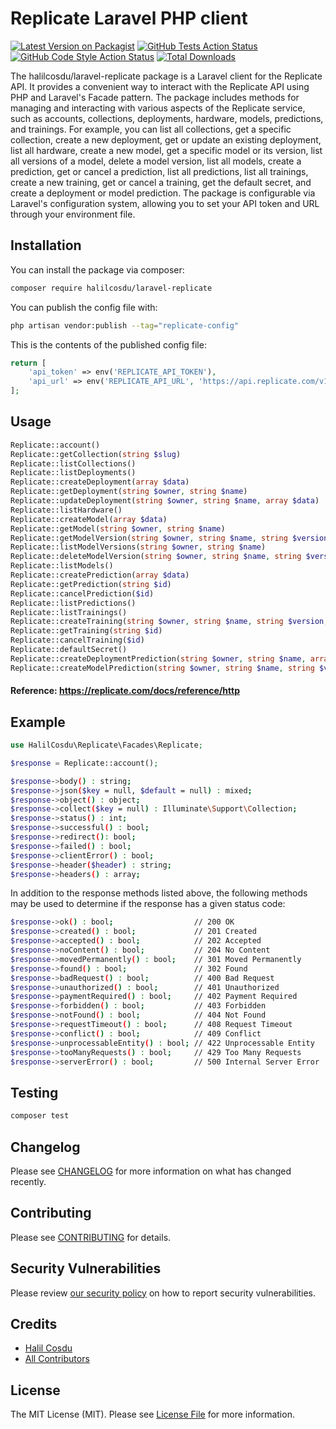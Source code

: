 # Replicate Laravel PHP client

[![Latest Version on Packagist](https://img.shields.io/packagist/v/halilcosdu/laravel-replicate.svg?style=flat-square)](https://packagist.org/packages/halilcosdu/laravel-replicate)
[![GitHub Tests Action Status](https://img.shields.io/github/actions/workflow/status/halilcosdu/laravel-replicate/run-tests.yml?branch=main&label=tests&style=flat-square)](https://github.com/halilcosdu/laravel-replicate/actions?query=workflow%3Arun-tests+branch%3Amain)
[![GitHub Code Style Action Status](https://img.shields.io/github/actions/workflow/status/halilcosdu/laravel-replicate/fix-php-code-style-issues.yml?branch=main&label=code%20style&style=flat-square)](https://github.com/halilcosdu/laravel-replicate/actions?query=workflow%3A"Fix+PHP+code+style+issues"+branch%3Amain)
[![Total Downloads](https://img.shields.io/packagist/dt/halilcosdu/laravel-replicate.svg?style=flat-square)](https://packagist.org/packages/halilcosdu/laravel-replicate)

The halilcosdu/laravel-replicate package is a Laravel client for the Replicate API. It provides a convenient way to interact with the Replicate API using PHP and Laravel's Facade pattern.  The package includes methods for managing and interacting with various aspects of the Replicate service, such as accounts, collections, deployments, hardware, models, predictions, and trainings.  For example, you can list all collections, get a specific collection, create a new deployment, get or update an existing deployment, list all hardware, create a new model, get a specific model or its version, list all versions of a model, delete a model version, list all models, create a prediction, get or cancel a prediction, list all predictions, list all trainings, create a new training, get or cancel a training, get the default secret, and create a deployment or model prediction.  The package is configurable via Laravel's configuration system, allowing you to set your API token and URL through your environment file.
## Installation

You can install the package via composer:

```bash
composer require halilcosdu/laravel-replicate
```

You can publish the config file with:

```bash
php artisan vendor:publish --tag="replicate-config"
```

This is the contents of the published config file:

```php
return [
    'api_token' => env('REPLICATE_API_TOKEN'),
    'api_url' => env('REPLICATE_API_URL', 'https://api.replicate.com/v1'),
];
```

## Usage
```php
Replicate::account()
Replicate::getCollection(string $slug)
Replicate::listCollections()
Replicate::listDeployments()
Replicate::createDeployment(array $data)
Replicate::getDeployment(string $owner, string $name)
Replicate::updateDeployment(string $owner, string $name, array $data)
Replicate::listHardware()
Replicate::createModel(array $data)
Replicate::getModel(string $owner, string $name)
Replicate::getModelVersion(string $owner, string $name, string $version)
Replicate::listModelVersions(string $owner, string $name)
Replicate::deleteModelVersion(string $owner, string $name, string $version)
Replicate::listModels()
Replicate::createPrediction(array $data)
Replicate::getPrediction(string $id)
Replicate::cancelPrediction($id)
Replicate::listPredictions()
Replicate::listTrainings()
Replicate::createTraining(string $owner, string $name, string $version, array $data)
Replicate::getTraining(string $id)
Replicate::cancelTraining($id)
Replicate::defaultSecret()
Replicate::createDeploymentPrediction(string $owner, string $name, array $data)
Replicate::createModelPrediction(string $owner, string $name, string $version, array $data)
```
#### Reference: https://replicate.com/docs/reference/http

## Example

```php
use HalilCosdu\Replicate\Facades\Replicate;

$response = Replicate::account();
```

```bash
$response->body() : string;
$response->json($key = null, $default = null) : mixed;
$response->object() : object;
$response->collect($key = null) : Illuminate\Support\Collection;
$response->status() : int;
$response->successful() : bool;
$response->redirect(): bool;
$response->failed() : bool;
$response->clientError() : bool;
$response->header($header) : string;
$response->headers() : array;
```
In addition to the response methods listed above, the following methods may be used to determine if the response has a given status code:
```bash
$response->ok() : bool;                  // 200 OK
$response->created() : bool;             // 201 Created
$response->accepted() : bool;            // 202 Accepted
$response->noContent() : bool;           // 204 No Content
$response->movedPermanently() : bool;    // 301 Moved Permanently
$response->found() : bool;               // 302 Found
$response->badRequest() : bool;          // 400 Bad Request
$response->unauthorized() : bool;        // 401 Unauthorized
$response->paymentRequired() : bool;     // 402 Payment Required
$response->forbidden() : bool;           // 403 Forbidden
$response->notFound() : bool;            // 404 Not Found
$response->requestTimeout() : bool;      // 408 Request Timeout
$response->conflict() : bool;            // 409 Conflict
$response->unprocessableEntity() : bool; // 422 Unprocessable Entity
$response->tooManyRequests() : bool;     // 429 Too Many Requests
$response->serverError() : bool;         // 500 Internal Server Error

```

## Testing

```bash
composer test
```

## Changelog

Please see [CHANGELOG](CHANGELOG.md) for more information on what has changed recently.

## Contributing

Please see [CONTRIBUTING](CONTRIBUTING.md) for details.

## Security Vulnerabilities

Please review [our security policy](../../security/policy) on how to report security vulnerabilities.

## Credits

- [Halil Cosdu](https://github.com/halilcosdu)
- [All Contributors](../../contributors)

## License

The MIT License (MIT). Please see [License File](LICENSE.md) for more information.
